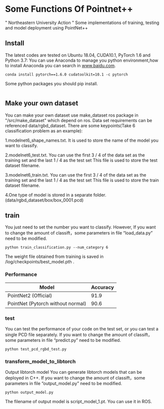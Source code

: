 # Some Functions Of Pointnet++ 
" Northeastern University
Action "
Some implementations of training, testing and model deployment using PointNet++

## Install
The latest codes are tested on Ubuntu 18.04, CUDA10.1, PyTorch 1.6 and Python 3.7:
You can use Anaconda to manage you python environment,how to install Anaconda you can search in www.baidu.com. 
```shell
conda install pytorch==1.6.0 cudatoolkit=10.1 -c pytorch
```
Some python packages you should pip install.
```shell

```

## Make your own dataset
You can make your own dataset use make_dataset ros package in "/src/make_dataset" which depend on ros.
Data set requirements can be referenced data/rgbd_dataset.
There are some keypoints(Take 6 classification problem as an example):

1.modelnet6_shape_names.txt. It is used to store the name of the model you want to classify.

2.modelnet6_test.txt.  You can use the first 3 / 4 of the data set as the training set and the last 1 / 4 as the test set
                        This file is used to store the test dataset filename.

3.modelnet6_train.txt. You can use the first 3 / 4 of the data set as the training set and the last 1 / 4 as the test set
                        This file is used to store the train dataset filename.

4.One type of model is stored in a separate folder.(data/rgbd_dataset/box/box_0001.pcd)

## train
You just need to set the number you want to classify.
However, If you want to change the amount of classift，some parameters in file “load_data.py” need to be modified.
```shell
python train_classification.py --num_category 6
```
The weight file obtained from training is saved in /log/checkpoints/best_model.pth .

### Performance
| Model | Accuracy |
|--|--|
| PointNet2 (Official) | 91.9 |
| PointNet (Pytorch without normal) |  90.6|

### test
You can test the performance of your code on the test set, or you can test a single PCD file separately.
If you want to change the amount of classift，some parameters in file “predict.py” need to be modified.
```shell
python test_pcd_rgbd_test.py
```
### transform_model_to_libtorch
Output libtorch model
You can generate libtorch models that can be deployed in C++.
If you want to change the amount of classift，some parameters in file “output_model.py” need to be modified.
```shell
python output_model.py
```
The filename of output model is script_model_1.pt.
You can use it in ROS.
